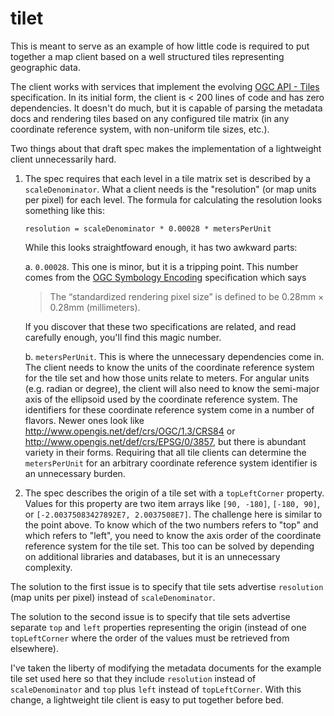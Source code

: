 # tilet

This is meant to serve as an example of how little code is required to put together a map client based on a well structured tiles representing geographic data.

The client works with services that implement the evolving [OGC API - Tiles](https://github.com/opengeospatial/OGC-API-Tiles) specification.  In its initial form, the client is < 200 lines of code and has zero dependencies.  It doesn't do much, but it is capable of parsing the metadata docs and rendering tiles based on any configured tile matrix (in any coordinate reference system, with non-uniform tile sizes, etc.).

Two things about that draft spec makes the implementation of a lightweight client unnecessarily hard.

1. The spec requires that each level in a tile matrix set is described by a `scaleDenominator`.  What a client needs is the "resolution" (or map units per pixel) for each level.  The formula for calculating the resolution looks something like this:

    ```
    resolution = scaleDenominator * 0.00028 * metersPerUnit
    ```

   While this looks straightfoward enough, it has two awkward parts:

   a. `0.00028`.  This one is minor, but it is a tripping point.  This number comes from the [OGC Symbology Encoding](https://www.ogc.org/standards/symbol) specification which says

   > The “standardized rendering pixel size” is defined to be 0.28mm × 0.28mm (millimeters).

   If you discover that these two specifications are related, and read carefully enough, you'll find this magic number.

   b. `metersPerUnit`.  This is where the unnecessary dependencies come in.  The client needs to know the units of the coordinate reference system for the tile set and how those units relate to meters.  For angular units (e.g. radian or degree), the client will also need to know the semi-major axis of the ellipsoid used by the coordinate reference system.  The identifiers for these coordinate reference system come in a number of flavors.  Newer ones look like http://www.opengis.net/def/crs/OGC/1.3/CRS84 or http://www.opengis.net/def/crs/EPSG/0/3857, but there is abundant variety in their forms.  Requiring that all tile clients can determine the `metersPerUnit` for an arbitrary coordinate reference system identifier is an unnecessary burden.

2. The spec describes the origin of a tile set with a `topLeftCorner` property.  Values for this property are two item arrays like `[90, -180]`, `[-180, 90]`, or `[-2.00375083427892E7, 2.0037508E7]`.  The challenge here is similar to the point above.  To know which of the two numbers refers to "top" and which refers to "left", you need to know the axis order of the coordinate reference system for the tile set.  This too can be solved by depending on additional libraries and databases, but it is an unnecessary complexity.

The solution to the first issue is to specify that tile sets advertise `resolution` (map units per pixel) instead of `scaleDenominator`.

The solution to the second issue is to specify that tile sets advertise separate `top` and `left` properties representing the origin (instead of one `topLeftCorner` where the order of the values must be retrieved from elsewhere).

I've taken the liberty of modifying the metadata documents for the example tile set used here so that they include `resolution` instead of `scaleDenominator` and `top` plus `left` instead of `topLeftCorner`.  With this change, a lightweight tile client is easy to put together before bed.